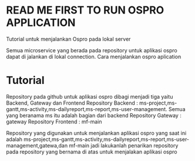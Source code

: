 # READ ME FIRST TO RUN OSPRO APPLICATION
Tutorial untuk menjalankan Ospro pada lokal server

Semua microservice yang berada pada repository untuk aplikasi ospro dapat di jalankan di lokal connection.
Cara menjalankan ospro aplication
# Tutorial 
Repository pada github untuk aplikasi ospro dibagi menjadi tiga yaitu Backend, Gateway dan Frontend
Repository Backend : ms-project,ms-gantt,ms-activity,ms-dailyreport,ms-report,ms-user-management. Semua yang beranama ms itu adalah bagian dari backend
Repository Gateway : gateway
Repository Frontend : mf-main

Repository yang digunakan untuk menjalankan aplikasi ospro yang saat ini adalah ms-project,ms-gantt,ms-activity,ms-dailyreport,ms-report,ms-user-management,gatewa,dan mf-main
jadi lakukanlah penarikan repository pada repository yang bernama di atas untuk menjalakan aplikasi ospro
